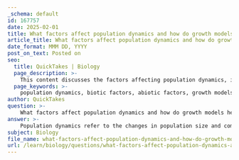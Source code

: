 ```yaml
---
_schema: default
id: 167757
date: 2025-02-01
title: What factors affect population dynamics and how do growth models help in understanding these dynamics?
article_title: What factors affect population dynamics and how do growth models help in understanding these dynamics?
date_format: MMM DD, YYYY
post_on_text: Posted on
seo:
  title: QuickTakes | Biology
  page_description: >-
    This content discusses the factors affecting population dynamics, including biotic and abiotic influences, and explains how growth models like the exponential and logistic models help in understanding and predicting population changes.
  page_keywords: >-
    population dynamics, biotic factors, abiotic factors, growth models, exponential growth, logistic growth, predation, competition, disease, climate, habitat destruction, natural disasters, birth rates, death rates, immigration, emigration, conservation biology, resource management
author: QuickTakes
question: >-
    What factors affect population dynamics and how do growth models help in understanding these dynamics?
answer: >-
    Population dynamics refer to the changes in population size and composition over time, influenced by various factors. Understanding these dynamics is crucial for ecology, conservation biology, and resource management. Here are the key factors that affect population dynamics and how growth models contribute to our understanding:\n\n### Factors Affecting Population Dynamics\n\n1. **Biotic Factors**:\n   - **Predation**: The presence of predators can reduce prey populations, while prey availability can influence predator numbers.\n   - **Competition**: Intraspecific (within species) and interspecific (between species) competition for resources such as food, space, and mates can limit population growth.\n   - **Disease**: Outbreaks can significantly reduce population sizes and affect genetic diversity.\n\n2. **Abiotic Factors**:\n   - **Climate**: Temperature, precipitation, and seasonal changes can affect habitat suitability and resource availability.\n   - **Habitat Destruction**: Human activities such as deforestation and urbanization can lead to habitat loss, impacting population sizes.\n   - **Natural Disasters**: Events like floods, fires, and earthquakes can drastically alter population dynamics by destroying habitats or directly killing individuals.\n\n3. **Demographic Factors**:\n   - **Birth and Death Rates**: The rates at which individuals are born and die directly influence population size.\n   - **Immigration and Emigration**: The movement of individuals into (immigration) or out of (emigration) a population can alter its size and genetic structure.\n\n### Growth Models\n\nGrowth models are mathematical representations that help ecologists understand and predict population dynamics. Two primary models are:\n\n1. **Exponential Growth Model**:\n   - This model describes populations that grow rapidly when resources are abundant. The formula is given by:\n   $$\n   N_t = N_0 e^{rt}\n   $$\n   where $ N_t $ is the population size at time $ t $, $ N_0 $ is the initial population size, $ r $ is the intrinsic growth rate, and $ e $ is the base of the natural logarithm.\n\n2. **Logistic Growth Model**:\n   - This model accounts for environmental limitations and carrying capacity (K), which is the maximum population size that the environment can sustain. The formula is:\n   $$\n   N_t = \frac{K}{1 + \frac{K - N_0}{N_0} e^{-rt}}\n   $$\n   This model shows how populations grow rapidly at first but slow down as they approach the carrying capacity.\n\n### Importance of Growth Models\n\n- **Predictive Power**: Growth models allow ecologists to predict future population sizes based on current data, which is essential for conservation efforts and resource management.\n- **Understanding Dynamics**: By analyzing deviations from expected growth patterns, researchers can identify underlying ecological processes, such as the impact of predation or competition.\n- **Conservation Biology**: These models help in assessing the viability of endangered species and the effectiveness of conservation strategies.\n\nIn summary, population dynamics are influenced by a complex interplay of biotic and abiotic factors, and growth models provide valuable tools for understanding these dynamics and making informed decisions in ecology and conservation.
subject: Biology
file_name: what-factors-affect-population-dynamics-and-how-do-growth-models-help-in-understanding-these-dynamics.md
url: /learn/biology/questions/what-factors-affect-population-dynamics-and-how-do-growth-models-help-in-understanding-these-dynamics
---
```


&nbsp;